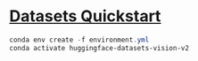 # [Datasets Quickstart](https://huggingface.co/docs/datasets/quickstart#vision)

```powershell
conda env create -f environment.yml
conda activate huggingface-datasets-vision-v2
```
